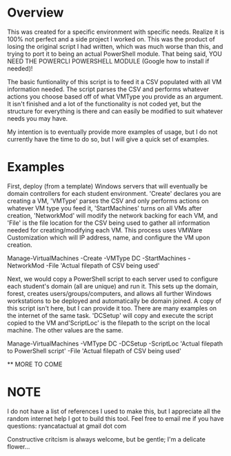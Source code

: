 # Overview

  This was created for a specific environment with specific needs. Realize it is 100% not perfect and a side project I worked on. This was the product of losing the original script I had written, which was much worse than this, and trying to port it to being an actual PowerShell module. That being said, YOU NEED THE POWERCLI POWERSHELL MODULE (Google how to install if needed)!

  The basic funtionality of this script is to feed it a CSV populated with all VM information needed. The script parses the CSV and performs whatever actions you choose based off of what VMType you provide as an argument. It isn't finished and a lot of the functionality is not coded yet, but the structure for everything is there and can easily be modified to suit whatever needs you may have.

  My intention is to eventually provide more examples of usage, but I do not currently have the time to do so, but I will give a quick set of examples.

# Examples

  First, deploy (from a template) Windows servers that will eventually be domain controllers for each student environment. 'Create' declares you are creating a VM, 'VMType' parses the CSV and only performs actions on whatever VM type you feed it, 'StartMachines' turns on all VMs after creation, 'NetworkMod' will modify the network backing for each VM, and 'File' is the file location for the CSV being used to gather all information needed for creating/modifying each VM. This process uses VMWare Customization which will IP address, name, and configure the VM upon creation.

Manage-VirtualMachines -Create -VMType DC -StartMachines -NetworkMod -File 'Actual filepath of CSV being used'
  
  Next, we would copy a PowerShell script to each server used to configure each student's domain (all are unique) and run it. This sets up the domain, forest, creates users/groups/computers, and allows all further Windows workstations to be deployed and automatically be domain joined. A copy of this script isn't here, but I can provide it too. There are many examples on the internet of the same task. 'DCSetup' will copy and execute the script copied to the VM and'ScriptLoc' is the filepath to the script on the local machine. The other values are the same.

Manage-VirtualMachines -VMType DC -DCSetup -ScriptLoc 'Actual filepath to PowerShell script' -File 'Actual filepath of CSV being used'

** MORE TO COME

# NOTE 


I do not have a list of references I used to make this, but I appreciate all the random internet help I got to build this tool. Feel free to email me if you have questions: ryancatactual at gmail dot com

Constructive critcism is always welcome, but be gentle; I'm a delicate flower...
